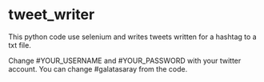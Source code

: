 # tweet_writer
This python code use selenium and writes tweets written for a hashtag to a txt file.

Change #YOUR_USERNAME and #YOUR_PASSWORD with your twitter account.
You can change #galatasaray from the code.
